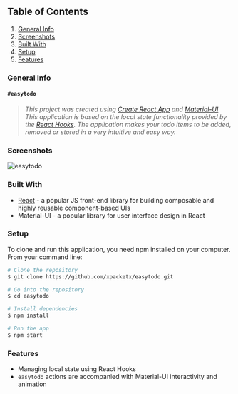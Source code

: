 ## Table of Contents
1. [General Info](#general-info)
2. [Screenshots](#screenshots)
3. [Built With](#built-with)
4. [Setup](#setup)
5. [Features](#features)

### General Info
#### `#easytodo`
> *This project was created using [Create React App](https://github.com/facebook/create-react-app) and [Material-UI](https://material-ui.com/)
> This application is based on the local state functionality provided by the [React Hooks](https://reactjs.org/docs/hooks-intro.html). The application makes your todo items to be added, removed or stored in a very intuitive and easy way.* 

### Screenshots
![easytodo](https://user-images.githubusercontent.com/44978672/109786952-d3ae0080-7c61-11eb-9fd1-3a3615f76ebc.jpg)

### Built With
* [React](https://reactjs.org/docs/getting-started.html) - a popular JS front-end library for building composable and highly reusable component-based UIs 
* Material-UI - a popular library for user interface design in React 

### Setup
To clone and run this application, you need npm installed on your computer. From your command line:
````sh
# Clone the repository
$ git clone https://github.com/xpacketx/easytodo.git

# Go into the repository
$ cd easytodo

# Install dependencies
$ npm install

# Run the app
$ npm start  
````

### Features
* Managing local state using React Hooks
* `easytodo` actions are accompanied with Material-UI interactivity and animation
